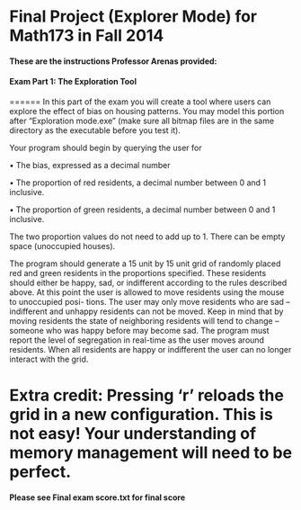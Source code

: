# Final Project (Explorer Mode) for Math173 in Fall 2014

#### These are the instructions Professor Arenas provided:

####  Exam Part 1: The Exploration Tool

======
In this part of the exam you will create a tool where users can explore the effect of bias
on housing patterns. You may model this portion after “Exploration mode.exe” (make
sure all bitmap files are in the same directory as the executable before you test it).

Your program should begin by querying the user for

• The bias, expressed as a decimal number

• The proportion of red residents, a decimal number between 0 and 1 inclusive.

• The proportion of green residents, a decimal number between 0 and 1 inclusive.

The two proportion values do not need to add up to 1. There can be empty space
(unoccupied houses).

The program should generate a 15 unit by 15 unit grid of randomly placed red and green
residents in the proportions specified. These residents should either be happy, sad, or
indifferent according to the rules described above.  At this point the user is allowed to move residents using the mouse to unoccupied posi-
tions. The user may only move residents who are sad – indifferent and unhappy residents
can not be moved. Keep in mind that by moving residents the state of neighboring
residents will tend to change – someone who was happy before may become sad.
The program must report the level of segregation in real-time as the user moves around
residents. When all residents are happy or indifferent the user can no longer interact with
the grid.


Extra credit: Pressing ‘r’ reloads the grid in a new configuration. This is not easy! Your
understanding of memory management will need to be perfect.
======

#### Please see Final exam score.txt for final score